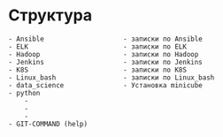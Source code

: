 # Структура 
    - Ansible                    - записки по Ansible
    - ELK                        - записки по ELK
    - Hadoop                     - записки по Hadoop 
    - Jenkins                    - записки по Jenkins 
    - K8S                        - записки по K8S
    - Linux_bash                 - записки по Linux_bash
    - data_science               - Установка minicube    
    - python                    
        -
        -
        -
    - GIT-COMMAND (help)
    

    
    

